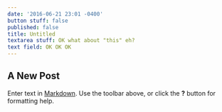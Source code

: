 ```yaml
---
date: '2016-06-21 23:01 -0400'
button stuff: false
published: false
title: Untitled
textarea stuff: OK what about "this" eh?
text field: OK OK OK
---
```

## A New Post

Enter text in [Markdown](http://daringfireball.net/projects/markdown/). Use the toolbar above, or click the **?** button for formatting help.
